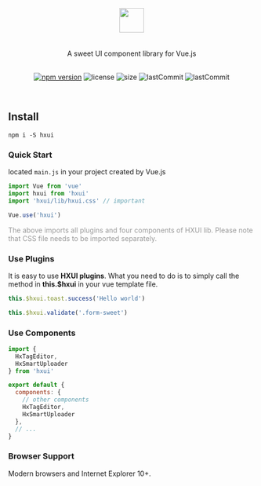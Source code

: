 <!--
 * @Author       : liuxuhao
 * @LastEditors  : liuxuhao
-->
<br/><br/>
<img style="height: 50px; margin: 0 auto; display: block;" src="https://lxh-static.oss-cn-shenzhen.aliyuncs.com/img/img-hxui-logo-font.png" />
<br/><br/>
<span style="text-align: center; display: block;">A sweet UI component library for Vue.js</span>
<br />
<div style="text-align: center">

[![npm version](https://img.shields.io/npm/v/hxui.svg)](https://www.npmjs.com/package/hxui)
![license](https://img.shields.io/npm/l/hxui)
![size](https://img.shields.io/bundlephobia/minzip/hxui)
![lastCommit](https://img.shields.io/github/last-commit/LXHFIGHT/hxui)
![lastCommit](https://img.shields.io/github/commit-activity/y/LXHFIGHT/hxui)

</div>

<br/>

## Install
```shell
npm i -S hxui
```

### Quick Start

located `main.js` in your project created by Vue.js
```javascript
import Vue from 'vue'
import hxui from 'hxui'
import 'hxui/lib/hxui.css' // important

Vue.use('hxui')
```
<span style="color: #999;">The above imports all plugins and four components of HXUI lib. Please note that CSS file needs to be imported separately.</span>

### Use Plugins
It is easy to use **HXUI plugins**. What you need to do is to simply call the method in **this.$hxui** in your vue template file.

```javascript
this.$hxui.toast.success('Hello world')

this.$hxui.validate('.form-sweet')
```

### Use Components
```javascript
import { 
  HxTagEditor, 
  HxSmartUploader
} from 'hxui'

export default {
  components: {
    // other components
    HxTagEditor,
    HxSmartUploader
  },
  // ...
}
```

### Browser Support

Modern browsers and Internet Explorer 10+.

